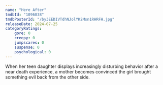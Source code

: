 ```yaml
---
name: "Here After"
tmdbId: "1096838"
tmdbPosterId: "/by3EEDIVTdhNJolYK2Msn1RHRFH.jpg"
releaseDate: 2024-07-25
categoryRatings:
    gore: 0
    creepy: 0
    jumpscares: 0
    suspense: 0
    psychological: 0
---
```

When her teen daughter displays increasingly disturbing behavior after a near death experience, a mother becomes convinced the girl brought something evil back from the other side.
